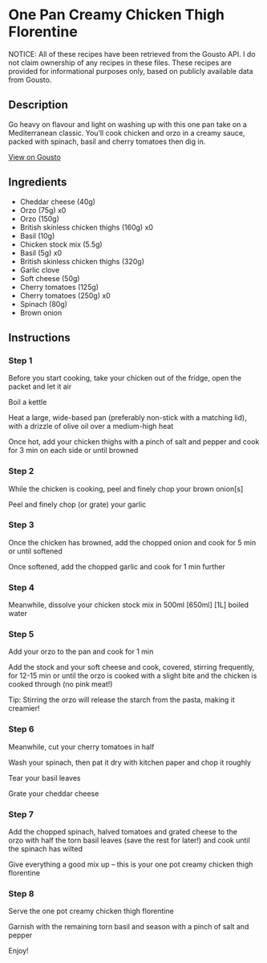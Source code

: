 # One Pan Creamy Chicken Thigh Florentine

NOTICE: All of these recipes have been retrieved from the Gousto API. I do not claim ownership of any recipes in these files. These recipes are provided for informational purposes only, based on publicly available data from Gousto.

## Description

Go heavy on flavour and light on washing up with this one pan take on a Mediterranean classic. You’ll cook chicken and orzo in a creamy sauce, packed with spinach, basil and cherry tomatoes then dig in.


[View on Gousto](https://www.gousto.co.uk/recipes/cookbook/one-pot-creamy-chicken-thigh-florentine)

## Ingredients

- Cheddar cheese (40g)
- Orzo (75g) x0
- Orzo (150g)
- British skinless chicken thighs (160g) x0
- Basil (10g)
- Chicken stock mix (5.5g)
- Basil (5g) x0
- British skinless chicken thighs (320g)
- Garlic clove
- Soft cheese (50g)
- Cherry tomatoes (125g)
- Cherry tomatoes (250g) x0
- Spinach (80g)
- Brown onion

## Instructions


### Step 1

Before you start cooking, take your chicken out of the fridge, open the packet and let it air

Boil a kettle

Heat a large, wide-based pan (preferably non-stick with a matching lid), with a drizzle of olive oil over a medium-high heat

Once hot, add your chicken thighs with a pinch of salt and pepper and cook for 3 min on each side or until browned


### Step 2

While the chicken is cooking, peel and finely chop your brown onion[s]

Peel and finely chop (or grate) your garlic


### Step 3

Once the chicken has browned, add the chopped onion and cook for 5 min or until softened

Once softened, add the chopped garlic and cook for 1 min further


### Step 4

Meanwhile, dissolve your chicken stock mix in 500ml <span class="text-purple">[650ml] </span><span class="text-danger">[1L]</span> boiled water


### Step 5

Add your orzo to the pan and cook for 1 min

Add the stock and your soft cheese and cook, covered, stirring frequently, for 12-15 min or until the orzo is cooked with a slight bite and the chicken is cooked through (no pink meat!)

Tip: Stirring the orzo will release the starch from the pasta, making it creamier!


### Step 6

Meanwhile, cut your cherry tomatoes in half

Wash your spinach, then pat it dry with kitchen paper and chop it roughly

Tear your basil leaves

Grate your cheddar cheese


### Step 7

Add the chopped spinach, halved tomatoes and grated cheese to the orzo with half the torn basil leaves (save the rest for later!) and cook until the spinach has wilted

Give everything a good mix up – this is your one pot creamy chicken thigh florentine

### Step 8

Serve the one pot creamy chicken thigh florentine

Garnish with the remaining torn basil and season with a pinch of salt and pepper

Enjoy!

